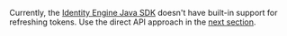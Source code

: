 Currently, the [Identity Engine Java SDK](https://github.com/okta/okta-idx-java) doesn't have built-in support for refreshing tokens. Use the direct API approach in the [next section](#option-2-refresh-the-tokens-with-the-oauth-token-endpoint).
